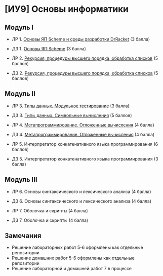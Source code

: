 # [ИУ9] Основы информатики 

## Модуль I

*  ЛР 1. [Основы ЯП Scheme и среды разработки DrRacket](lab1.md) (3 балла)
*  ДЗ 1. [Основы ЯП Scheme](home1.md) (3 балла)

*  ЛР 2. [Рекурсия, процедуры высшего порядка, обработка списков](lab2.md) (5 баллов)
*  Д3 2. [Рекурсия, процедуры высшего порядка, обработка списков](home2.md) (5 баллов)

## Модуль II

*  ЛР 3. [Типы данных. Модульное тестирование](lab3.md) (3 балла)
*  ДЗ 3. [Типы данных. Символьные вычисления](home3.md) (5 баллов)

*  ЛР 4. [Метапрограммирование. Отложенные вычисления](lab4.md) (4 балла)
*  Д3 4. [Метапрограммирование. Отложенные вычисления](home4.md) (4 балла)

*  ЛР 5. Интерпретатор конкатенативного языка программирования (6 баллов)
*  Д3 5. Интерпретатор конкатенативного языка программирования (3 балла)

## Модуль III

*  ЛР 6. Основы синтаксического и лексического анализа (4 балла)
*  ДЗ 6. Основы синтаксического и лексического анализа (4 балла)

*  ЛР 7. Оболочка и скрипты (4 балла)
*  Д3 7. Оболочка и скрипты (4 балла)

## Замечания

* Решение лабораторных работ 5-6 оформлены как отдельные репозитории
* Решение домашних работ 5-6 оформлены как отдельные репозитории
* Решение лабораторной и домашней работ 7 в процессе
